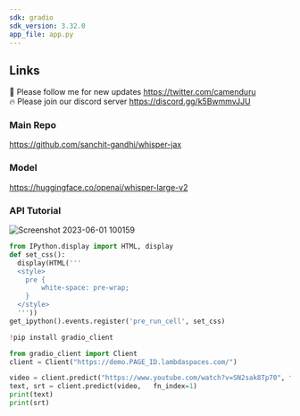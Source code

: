 ```yaml
---
sdk: gradio
sdk_version: 3.32.0
app_file: app.py
---
```


## Links

🐣 Please follow me for new updates https://twitter.com/camenduru <br />
🔥 Please join our discord server https://discord.gg/k5BwmmvJJU

### Main Repo
https://github.com/sanchit-gandhi/whisper-jax

### Model
https://huggingface.co/openai/whisper-large-v2

### API Tutorial
![Screenshot 2023-06-01 100159](https://github.com/camenduru/whisper-jax-lambda/assets/54370274/7ffba440-6284-424f-908f-ec265e943cf9)

```py
from IPython.display import HTML, display
def set_css():
  display(HTML('''
  <style>
    pre {
        white-space: pre-wrap;
    }
  </style>
  '''))
get_ipython().events.register('pre_run_cell', set_css)

!pip install gradio_client

from gradio_client import Client
client = Client("https://demo.PAGE_ID.lambdaspaces.com/")

video = client.predict("https://www.youtube.com/watch?v=SN2sak8Tp70", fn_index=0)
text, srt = client.predict(video,	fn_index=1)
print(text)
print(srt)
```
